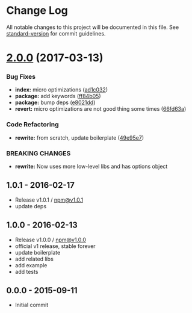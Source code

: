 # Change Log

All notable changes to this project will be documented in this file. See [standard-version](https://github.com/conventional-changelog/standard-version) for commit guidelines.

<a name="2.0.0"></a>
# [2.0.0](https://github.com/tunnckocore/stacktrace-metadata/compare/v1.0.1...v2.0.0) (2017-03-13)


### Bug Fixes

* **index:** micro optimizations ([ad1c032](https://github.com/tunnckocore/stacktrace-metadata/commit/ad1c032))
* **package:** add keywords ([ff84b05](https://github.com/tunnckocore/stacktrace-metadata/commit/ff84b05))
* **package:** bump deps ([e8021dd](https://github.com/tunnckocore/stacktrace-metadata/commit/e8021dd))
* **revert:** micro optimizations are not good thing some times ([66fd63a](https://github.com/tunnckocore/stacktrace-metadata/commit/66fd63a))


### Code Refactoring

* **rewrite:** from scratch, update boilerplate ([49e95e7](https://github.com/tunnckocore/stacktrace-metadata/commit/49e95e7))


### BREAKING CHANGES

* **rewrite:** Now uses more low-level libs and has options object





## 1.0.1 - 2016-02-17
- Release v1.0.1 / npm@v1.0.1
- update deps

## 1.0.0 - 2016-02-13
- Release v1.0.0 / npm@v1.0.0
- official v1 release, stable forever
- update boilerplate
- add related libs
- add example
- add tests

## 0.0.0 - 2015-09-11
- Initial commit